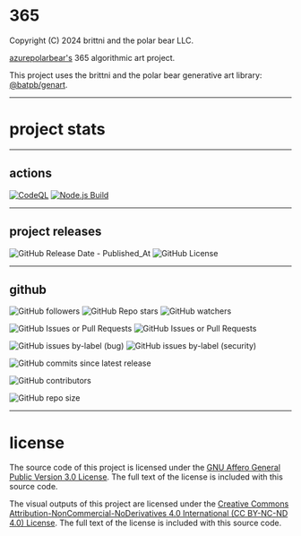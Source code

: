 # 365

Copyright (C) 2024 brittni and the polar bear LLC.

[azurepolarbear's](https://github.com/azurepolarbear) 365 algorithmic art project.

This project uses the brittni and the polar bear generative art
library: [@batpb/genart](https://www.npmjs.com/package/@batpb/genart).

----

# project stats

----

## actions

[![CodeQL](https://github.com/azurepolarbear/365/actions/workflows/codeql.yml/badge.svg)](https://github.com/azurepolarbear/365/actions/workflows/codeql.yml)
[![Node.js Build](https://github.com/azurepolarbear/365/actions/workflows/node-js.yml/badge.svg)](https://github.com/azurepolarbear/365/actions/workflows/node-js.yml)

----

## project releases

![GitHub Release Date - Published_At](https://img.shields.io/github/release-date/azurepolarbear/365)
![GitHub License](https://img.shields.io/github/license/azurepolarbear/365)

----

## github

![GitHub followers](https://img.shields.io/github/followers/azurepolarbear)
![GitHub Repo stars](https://img.shields.io/github/stars/azurepolarbear/365)
![GitHub watchers](https://img.shields.io/github/watchers/azurepolarbear/365)

![GitHub Issues or Pull Requests](https://img.shields.io/github/issues/azurepolarbear/365)
![GitHub Issues or Pull Requests](https://img.shields.io/github/issues-pr/azurepolarbear/365)

![GitHub issues by-label (bug)](https://img.shields.io/github/issues/azurepolarbear/365/bug?color=red)
![GitHub issues by-label (security)](https://img.shields.io/github/issues/azurepolarbear/365/security?color=red)

![GitHub commits since latest release](https://img.shields.io/github/commits-since/azurepolarbear/365/latest)

![GitHub contributors](https://img.shields.io/github/contributors-anon/azurepolarbear/365)

![GitHub repo size](https://img.shields.io/github/repo-size/azurepolarbear/365)

----

# license

The source code of this project is licensed under the
[GNU Affero General Public Version 3.0 License](https://www.gnu.org/licenses/agpl-3.0.en.html).
The full text of the license is included with this source code.

The visual outputs of this project are licensed under the
[Creative Commons Attribution-NonCommercial-NoDerivatives 4.0 International (CC BY-NC-ND 4.0) License](https://creativecommons.org/licenses/by-nc-nd/4.0/).
The full text of the license is included with this source code.
